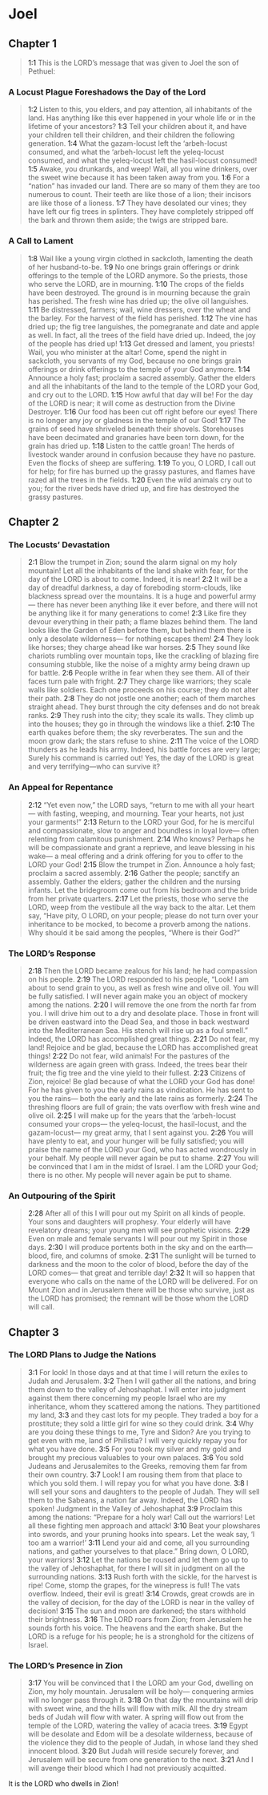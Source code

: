 # Joel

## Chapter 1

> <a name="29:1:1">1:1</a> This is the LORD’s message that was given
> to Joel the son of Pethuel:

### A Locust Plague Foreshadows the Day of the Lord

> <a name="29:1:2">1:2</a> Listen to this, you elders,
> and pay attention, all inhabitants of the land.
> Has anything like this ever happened in your whole life
> or in the lifetime of your ancestors?
> <a name="29:1:3">1:3</a> Tell your children about it,
> and have your children tell their children,
> and their children the following generation.
> <a name="29:1:4">1:4</a> What the gazam-locust left the ‘arbeh-locust consumed,
> and what the ‘arbeh-locust left the yeleq-locust consumed,
> and what the yeleq-locust left the hasil-locust consumed!
> <a name="29:1:5">1:5</a> Awake, you drunkards, and weep!
> Wail, all you wine drinkers, over the sweet wine
> because it has been taken away from you.
> <a name="29:1:6">1:6</a> For a “nation” has invaded our land.
> There are so many of them they are too numerous to count.
> Their teeth are like those of a lion;
> their incisors are like those of a lioness.
> <a name="29:1:7">1:7</a> They have desolated our vines;
> they have left our fig trees in splinters.
> They have completely stripped off the bark and thrown them aside;
> the twigs are stripped bare.

### A Call to Lament

> <a name="29:1:8">1:8</a> Wail like a young virgin clothed in sackcloth,
> lamenting the death of her husband-to-be.
> <a name="29:1:9">1:9</a> No one brings grain offerings or drink offerings
> to the temple of the LORD anymore.
> So the priests, those who serve the LORD, are in mourning.
> <a name="29:1:10">1:10</a> The crops of the fields have been destroyed.
> The ground is in mourning because the grain has perished.
> The fresh wine has dried up;
> the olive oil languishes.
> <a name="29:1:11">1:11</a> Be distressed, farmers;
> wail, wine dressers, over the wheat and the barley.
> For the harvest of the field has perished.
> <a name="29:1:12">1:12</a> The vine has dried up;
> the fig tree languishes,
> the pomegranate and date and apple as well.
> In fact, all the trees of the field have dried up.
> Indeed, the joy of the people has dried up!
> <a name="29:1:13">1:13</a> Get dressed and lament, you priests!
> Wail, you who minister at the altar!
> Come, spend the night in sackcloth, you servants of my God,
> because no one brings grain offerings or drink offerings
> to the temple of your God anymore.
> <a name="29:1:14">1:14</a> Announce a holy fast;
> proclaim a sacred assembly.
> Gather the elders and all the inhabitants of the land
> to the temple of the LORD your God,
> and cry out to the LORD.
> <a name="29:1:15">1:15</a> How awful that day will be!
> For the day of the LORD is near;
> it will come as destruction from the Divine Destroyer.
> <a name="29:1:16">1:16</a> Our food has been cut off right before our eyes!
> There is no longer any joy or gladness in the temple of our God!
> <a name="29:1:17">1:17</a> The grains of seed have shriveled beneath their shovels.
> Storehouses have been decimated
> and granaries have been torn down, for the grain has dried up.
> <a name="29:1:18">1:18</a> Listen to the cattle groan!
> The herds of livestock wander around in confusion
> because they have no pasture.
> Even the flocks of sheep are suffering.
> <a name="29:1:19">1:19</a> To you, O LORD, I call out for help;
> for fire has burned up the grassy pastures,
> and flames have razed all the trees in the fields.
> <a name="29:1:20">1:20</a> Even the wild animals cry out to you;
> for the river beds have dried up,
> and fire has destroyed the grassy pastures.

## Chapter 2

### The Locusts’ Devastation

> <a name="29:2:1">2:1</a> Blow the trumpet in Zion;
> sound the alarm signal on my holy mountain!
> Let all the inhabitants of the land shake with fear,
> for the day of the LORD is about to come.
> Indeed, it is near!
> <a name="29:2:2">2:2</a> It will be a day of dreadful darkness,
> a day of foreboding storm-clouds,
> like blackness spread over the mountains.
> It is a huge and powerful army—
> there has never been anything like it ever before,
> and there will not be anything like it for many generations to come!
> <a name="29:2:3">2:3</a> Like fire they devour everything in their path;
> a flame blazes behind them.
> The land looks like the Garden of Eden before them,
> but behind them there is only a desolate wilderness—
> for nothing escapes them!
> <a name="29:2:4">2:4</a> They look like horses;
> they charge ahead like war horses.
> <a name="29:2:5">2:5</a> They sound like chariots rumbling over mountain tops,
> like the crackling of blazing fire consuming stubble,
> like the noise of a mighty army being drawn up for battle.
> <a name="29:2:6">2:6</a> People writhe in fear when they see them.
> All of their faces turn pale with fright.
> <a name="29:2:7">2:7</a> They charge like warriors;
> they scale walls like soldiers.
> Each one proceeds on his course;
> they do not alter their path.
> <a name="29:2:8">2:8</a> They do not jostle one another;
> each of them marches straight ahead.
> They burst through the city defenses
> and do not break ranks.
> <a name="29:2:9">2:9</a> They rush into the city;
> they scale its walls.
> They climb up into the houses;
> they go in through the windows like a thief.
> <a name="29:2:10">2:10</a> The earth quakes before them;
> the sky reverberates.
> The sun and the moon grow dark;
> the stars refuse to shine.
> <a name="29:2:11">2:11</a> The voice of the LORD thunders as he leads his army.
> Indeed, his battle forces are very large;
> Surely his command is carried out!
> Yes, the day of the LORD is great
> and very terrifying—who can survive it?

### An Appeal for Repentance

> <a name="29:2:12">2:12</a> “Yet even now,” the LORD says,
> “return to me with all your heart—
> with fasting, weeping, and mourning.
> Tear your hearts,
> not just your garments!”
> <a name="29:2:13">2:13</a> Return to the LORD your God,
> for he is merciful and compassionate,
> slow to anger and boundless in loyal love—
> often relenting from calamitous punishment.
> <a name="29:2:14">2:14</a> Who knows?
> Perhaps he will be compassionate and grant a reprieve,
> and leave blessing in his wake—
> a meal offering and a drink offering for you to offer to the LORD your God!
> <a name="29:2:15">2:15</a> Blow the trumpet in Zion.
> Announce a holy fast;
> proclaim a sacred assembly.
> <a name="29:2:16">2:16</a> Gather the people;
> sanctify an assembly.
> Gather the elders;
> gather the children and the nursing infants.
> Let the bridegroom come out from his bedroom
> and the bride from her private quarters.
> <a name="29:2:17">2:17</a> Let the priests, those who serve the LORD, weep
> from the vestibule all the way back to the altar.
> Let them say, “Have pity, O LORD, on your people;
> please do not turn over your inheritance to be mocked,
> to become a proverb among the nations.
> Why should it be said among the peoples,
> “Where is their God?”

### The LORD’s Response

> <a name="29:2:18">2:18</a> Then the LORD became zealous for his land;
> he had compassion on his people.
> <a name="29:2:19">2:19</a> The LORD responded to his people,
> “Look! I am about to send grain to you,
> as well as fresh wine and olive oil.
> You will be fully satisfied.
> I will never again make you an object of mockery among the nations.
> <a name="29:2:20">2:20</a> I will remove the one from the north far from you.
> I will drive him out to a dry and desolate place.
> Those in front will be driven eastward into the Dead Sea,
> and those in back westward into the Mediterranean Sea.
> His stench will rise up as a foul smell.”
> Indeed, the LORD has accomplished great things.
> <a name="29:2:21">2:21</a> Do not fear, my land!
> Rejoice and be glad,
> because the LORD has accomplished great things!
> <a name="29:2:22">2:22</a> Do not fear, wild animals!
> For the pastures of the wilderness are again green with grass.
> Indeed, the trees bear their fruit;
> the fig tree and the vine yield to their fullest.
> <a name="29:2:23">2:23</a> Citizens of Zion, rejoice!
> Be glad because of what the LORD your God has done!
> For he has given to you the early rains as vindication.
> He has sent to you the rains—
> both the early and the late rains as formerly.
> <a name="29:2:24">2:24</a> The threshing floors are full of grain;
> the vats overflow with fresh wine and olive oil.
> <a name="29:2:25">2:25</a> I will make up for the years
> that the ‘arbeh-locust consumed your crops—
> the yeleq-locust, the hasil-locust, and the gazam-locust—
> my great army, that I sent against you.
> <a name="29:2:26">2:26</a> You will have plenty to eat,
> and your hunger will be fully satisfied;
> you will praise the name of the LORD your God,
> who has acted wondrously in your behalf.
> My people will never again be put to shame.
> <a name="29:2:27">2:27</a> You will be convinced that I am in the midst of Israel.
> I am the LORD your God; there is no other.
> My people will never again be put to shame.

### An Outpouring of the Spirit

> <a name="29:2:28">2:28</a> After all of this
> I will pour out my Spirit on all kinds of people.
> Your sons and daughters will prophesy.
> Your elderly will have revelatory dreams;
> your young men will see prophetic visions.
> <a name="29:2:29">2:29</a> Even on male and female servants
> I will pour out my Spirit in those days.
> <a name="29:2:30">2:30</a> I will produce portents both in the sky and on the earth—
> blood, fire, and columns of smoke.
> <a name="29:2:31">2:31</a> The sunlight will be turned to darkness
> and the moon to the color of blood,
> before the day of the LORD comes—
> that great and terrible day!
> <a name="29:2:32">2:32</a> It will so happen that
> everyone who calls on the name of the LORD will be delivered.
> For on Mount Zion and in Jerusalem there will be those who survive,
> just as the LORD has promised;
> the remnant will be those whom the LORD will call.

## Chapter 3

### The LORD Plans to Judge the Nations

> <a name="29:3:1">3:1</a> For look! In those days and at that time
> I will return the exiles to Judah and Jerusalem.
> <a name="29:3:2">3:2</a> Then I will gather all the nations,
> and bring them down to the valley of Jehoshaphat.
> I will enter into judgment against them there
> concerning my people Israel who are my inheritance,
> whom they scattered among the nations.
> They partitioned my land,
> <a name="29:3:3">3:3</a> and they cast lots for my people.
> They traded a boy for a prostitute;
> they sold a little girl for wine so they could drink.
> <a name="29:3:4">3:4</a> Why are you doing these things to me, Tyre and Sidon?
> Are you trying to get even with me, land of Philistia?
> I will very quickly repay you for what you have done.
> <a name="29:3:5">3:5</a> For you took my silver and my gold
> and brought my precious valuables to your own palaces.
> <a name="29:3:6">3:6</a> You sold Judeans and Jerusalemites to the Greeks,
> removing them far from their own country.
> <a name="29:3:7">3:7</a> Look! I am rousing them from that place to which you sold them.
> I will repay you for what you have done.
> <a name="29:3:8">3:8</a> I will sell your sons and daughters to the people of Judah.
> They will sell them to the Sabeans, a nation far away.
> Indeed, the LORD has spoken!
> Judgment in the Valley of Jehoshaphat
> <a name="29:3:9">3:9</a> Proclaim this among the nations:
> “Prepare for a holy war!
> Call out the warriors!
> Let all these fighting men approach and attack!
> <a name="29:3:10">3:10</a> Beat your plowshares into swords,
> and your pruning hooks into spears.
> Let the weak say, ‘I too am a warrior!’
> <a name="29:3:11">3:11</a> Lend your aid and come,
> all you surrounding nations,
> and gather yourselves to that place.”
> Bring down, O LORD, your warriors!
> <a name="29:3:12">3:12</a> Let the nations be roused and let them go up
> to the valley of Jehoshaphat,
> for there I will sit in judgment on all the surrounding nations.
> <a name="29:3:13">3:13</a> Rush forth with the sickle, for the harvest is ripe!
> Come, stomp the grapes, for the winepress is full!
> The vats overflow.
> Indeed, their evil is great!
> <a name="29:3:14">3:14</a> Crowds, great crowds are in the valley of decision,
> for the day of the LORD is near in the valley of decision!
> <a name="29:3:15">3:15</a> The sun and moon are darkened;
> the stars withhold their brightness.
> <a name="29:3:16">3:16</a> The LORD roars from Zion;
> from Jerusalem he sounds forth his voice.
> The heavens and the earth shake.
> But the LORD is a refuge for his people;
> he is a stronghold for the citizens of Israel.

### The LORD’s Presence in Zion

> <a name="29:3:17">3:17</a> You will be convinced that I the LORD am your God,
> dwelling on Zion, my holy mountain.
> Jerusalem will be holy—
> conquering armies will no longer pass through it.
> <a name="29:3:18">3:18</a> On that day the mountains will drip with sweet wine,
> and the hills will flow with milk.
> All the dry stream beds of Judah will flow with water.
> A spring will flow out from the temple of the LORD,
> watering the valley of acacia trees.
> <a name="29:3:19">3:19</a> Egypt will be desolate
> and Edom will be a desolate wilderness,
> because of the violence they did to the people of Judah,
> in whose land they shed innocent blood.
> <a name="29:3:20">3:20</a> But Judah will reside securely forever,
> and Jerusalem will be secure from one generation to the next.
> <a name="29:3:21">3:21</a> And I will avenge their blood which I had not previously acquitted.

It is the LORD who dwells in Zion!